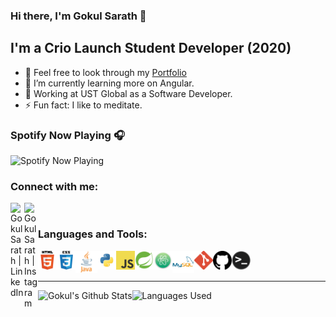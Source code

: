 ### Hi there, I'm Gokul Sarath 👋

## I'm a Crio Launch Student Developer (2020)

- 📃 Feel free to look through my [Portfolio]
- 🌱 I’m currently learning more on Angular.
- 🏢 Working at UST Global as a Software Developer.
- ⚡ Fun fact: I like to meditate.

### Spotify Now Playing 🎧

<img src="https://spotify-player-roan.vercel.app/api/spotify" alt="Spotify Now Playing" width="350" />

### Connect with me:

[<img align="left" alt="GokulSarath | LinkedIn" width="22px" src="https://cdn.jsdelivr.net/npm/simple-icons@v3/icons/linkedin.svg" />][linkedin]
[<img align="left" alt="GokulSarath | Instagram" width="22px" src="https://cdn.jsdelivr.net/npm/simple-icons@v3/icons/instagram.svg" />][instagram]

<br />

### Languages and Tools:

<img align="left" alt="HTML" width="30px" src="https://raw.githubusercontent.com/github/explore/80688e429a7d4ef2fca1e82350fe8e3517d3494d/topics/html/html.png" />
<img align="left" alt="CSS" width="30px" src="https://raw.githubusercontent.com/github/explore/80688e429a7d4ef2fca1e82350fe8e3517d3494d/topics/css/css.png" />
<img align="left" alt="Java" width="35px" src="https://raw.githubusercontent.com/github/explore/5b3600551e122a3277c2c5368af2ad5725ffa9a1/topics/java/java.png" />
<img align="left" alt="Python" width="30px" src="https://raw.githubusercontent.com/github/explore/80688e429a7d4ef2fca1e82350fe8e3517d3494d/topics/python/python.png" />
<img align="left" alt="JavaScript" width="30px" src="https://raw.githubusercontent.com/github/explore/80688e429a7d4ef2fca1e82350fe8e3517d3494d/topics/javascript/javascript.png" />

<img align="left" alt="Spring Boot" width="30px" src="https://raw.githubusercontent.com/github/explore/80688e429a7d4ef2fca1e82350fe8e3517d3494d/topics/spring-boot/spring-boot.png" />
<img align="left" alt="Atom" width="30px" src="https://raw.githubusercontent.com/github/explore/80688e429a7d4ef2fca1e82350fe8e3517d3494d/topics/atom/atom.png" />
<img align="left" alt="MySQL" width="35px" src="https://github.com/gokul-sarath07/gokul-sarath07/blob/main/icon-pack/mysql.png" />
<img align="left" alt="Git" width="30px" src="https://github.com/gokul-sarath07/gokul-sarath07/blob/main/icon-pack/git.png" />
<img align="left" alt="GitHub" width="30px" src="https://github.com/gokul-sarath07/gokul-sarath07/blob/main/icon-pack/github.png" />
<img align="left" alt="Terminal" width="30px" src="https://raw.githubusercontent.com/github/explore/80688e429a7d4ef2fca1e82350fe8e3517d3494d/topics/terminal/terminal.png" />

<br />
<br />

---

<img align="left" alt="Gokul's Github Stats" src="https://github-readme-stats-puce-omega.vercel.app/api?username=gokul-sarath07&show_icons=true&theme=vue&hide_border=true" />
<img align="left" alt="Languages Used" src="https://github-readme-stats.vercel.app/api/top-langs/?username=gokul-sarath07&layout=compact&show_icons=true&theme=vue&hide_border=true" />



[linkedin]: https://www.linkedin.com/in/gokul-sarath-b25a66174/
[instagram]: https://www.instagram.com/gokulsarath05/
[Portfolio]: https://criodo.github.io/Crio-Launch-Feb-2020-gokul510-s/
